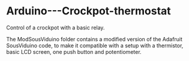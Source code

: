 Arduino---Crockpot-thermostat
=============================

Control of a crockpot with a basic relay.

The ModSousViduino folder contains a modified version of the Adafruit SousViduino code, to make it compatible with a setup with a thermistor, basic LCD screen, one push button and potentiometer.
